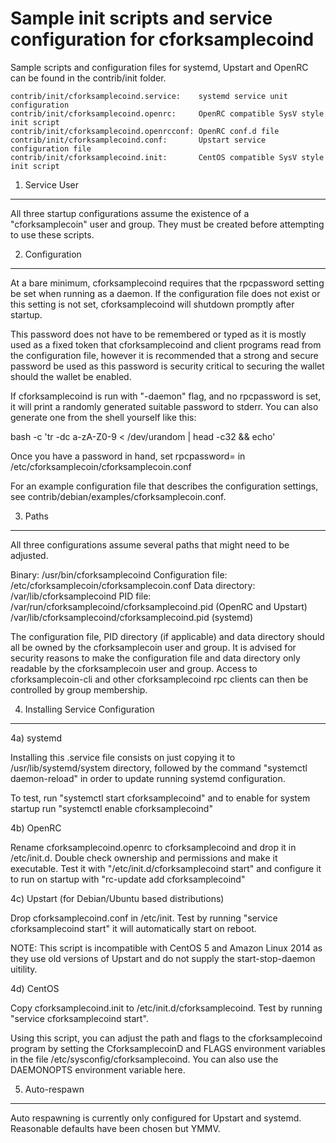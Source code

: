 Sample init scripts and service configuration for cforksamplecoind
==========================================================

Sample scripts and configuration files for systemd, Upstart and OpenRC
can be found in the contrib/init folder.

    contrib/init/cforksamplecoind.service:    systemd service unit configuration
    contrib/init/cforksamplecoind.openrc:     OpenRC compatible SysV style init script
    contrib/init/cforksamplecoind.openrcconf: OpenRC conf.d file
    contrib/init/cforksamplecoind.conf:       Upstart service configuration file
    contrib/init/cforksamplecoind.init:       CentOS compatible SysV style init script

1. Service User
---------------------------------

All three startup configurations assume the existence of a "cforksamplecoin" user
and group.  They must be created before attempting to use these scripts.

2. Configuration
---------------------------------

At a bare minimum, cforksamplecoind requires that the rpcpassword setting be set
when running as a daemon.  If the configuration file does not exist or this
setting is not set, cforksamplecoind will shutdown promptly after startup.

This password does not have to be remembered or typed as it is mostly used
as a fixed token that cforksamplecoind and client programs read from the configuration
file, however it is recommended that a strong and secure password be used
as this password is security critical to securing the wallet should the
wallet be enabled.

If cforksamplecoind is run with "-daemon" flag, and no rpcpassword is set, it will
print a randomly generated suitable password to stderr.  You can also
generate one from the shell yourself like this:

bash -c 'tr -dc a-zA-Z0-9 < /dev/urandom | head -c32 && echo'

Once you have a password in hand, set rpcpassword= in /etc/cforksamplecoin/cforksamplecoin.conf

For an example configuration file that describes the configuration settings,
see contrib/debian/examples/cforksamplecoin.conf.

3. Paths
---------------------------------

All three configurations assume several paths that might need to be adjusted.

Binary:              /usr/bin/cforksamplecoind
Configuration file:  /etc/cforksamplecoin/cforksamplecoin.conf
Data directory:      /var/lib/cforksamplecoind
PID file:            /var/run/cforksamplecoind/cforksamplecoind.pid (OpenRC and Upstart)
                     /var/lib/cforksamplecoind/cforksamplecoind.pid (systemd)

The configuration file, PID directory (if applicable) and data directory
should all be owned by the cforksamplecoin user and group.  It is advised for security
reasons to make the configuration file and data directory only readable by the
cforksamplecoin user and group.  Access to cforksamplecoin-cli and other cforksamplecoind rpc clients
can then be controlled by group membership.

4. Installing Service Configuration
-----------------------------------

4a) systemd

Installing this .service file consists on just copying it to
/usr/lib/systemd/system directory, followed by the command
"systemctl daemon-reload" in order to update running systemd configuration.

To test, run "systemctl start cforksamplecoind" and to enable for system startup run
"systemctl enable cforksamplecoind"

4b) OpenRC

Rename cforksamplecoind.openrc to cforksamplecoind and drop it in /etc/init.d.  Double
check ownership and permissions and make it executable.  Test it with
"/etc/init.d/cforksamplecoind start" and configure it to run on startup with
"rc-update add cforksamplecoind"

4c) Upstart (for Debian/Ubuntu based distributions)

Drop cforksamplecoind.conf in /etc/init.  Test by running "service cforksamplecoind start"
it will automatically start on reboot.

NOTE: This script is incompatible with CentOS 5 and Amazon Linux 2014 as they
use old versions of Upstart and do not supply the start-stop-daemon uitility.

4d) CentOS

Copy cforksamplecoind.init to /etc/init.d/cforksamplecoind. Test by running "service cforksamplecoind start".

Using this script, you can adjust the path and flags to the cforksamplecoind program by
setting the CforksamplecoinD and FLAGS environment variables in the file
/etc/sysconfig/cforksamplecoind. You can also use the DAEMONOPTS environment variable here.

5. Auto-respawn
-----------------------------------

Auto respawning is currently only configured for Upstart and systemd.
Reasonable defaults have been chosen but YMMV.

